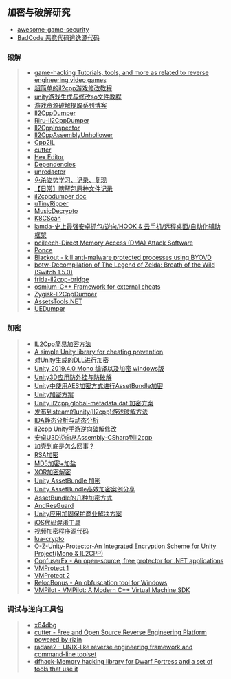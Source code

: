## 加密与破解研究  

* [awesome-game-security](https://github.com/gmh5225/awesome-game-security)  
* [BadCode 恶意代码逃逸源代码](https://github.com/Rvn0xsy/BadCode)  

### 破解  
>* [game-hacking Tutorials, tools, and more as related to reverse engineering video games](https://github.com/dsasmblr/game-hacking)  
>* [超简单的il2cpp游戏修改教程](https://www.perfare.net/659.html)  
>* [unity游戏生成与修改so文件教程](https://www.52pojie.cn/thread-618515-1-1.html)  
>* [游戏资源破解提取系列博客](https://blog.csdn.net/BlueEffie/category_6195048.html)  
>* [Il2CppDumper](https://github.com/Perfare/Il2CppDumper)  
>* [Riru-Il2CppDumper](https://github.com/Perfare/Riru-Il2CppDumper)  
>* [Il2CppInspector](https://github.com/djkaty/Il2CppInspector)  
>* [Il2CppAssemblyUnhollower](https://github.com/knah/Il2CppAssemblyUnhollower/)  
>* [Cpp2IL](https://github.com/SamboyCoding/Cpp2IL)  
>* [cutter](https://github.com/rizinorg/cutter)  
>* [Hex Editor](https://github.com/WerWolv/ImHex)  
>* [Dependencies](https://github.com/lucasg/Dependencies)  
>* [unredacter](https://github.com/BishopFox/unredacter)  
>* [免杀姿势学习、记录、复现](https://github.com/midisec/BypassAnti-Virus)  
>* [【日常】瞎解包原神文件记录](https://blog.jixiaob.cn/?post=49)  
>* [il2cppdumper doc](https://il2cppdumper.com/reverse/going-in-dry)  
>* [uTinyRipper](https://github.com/mafaca/UtinyRipper)  
>* [MusicDecrypto](https://github.com/davidxuang/MusicDecrypto)  
>* [K8CScan](https://github.com/k8gege/K8CScan)  
>* [lamda-史上最强安卓抓包/逆向/HOOK & 云手机/远程桌面/自动化辅助框架](https://github.com/rev1si0n/lamda)  
>* [pcileech-Direct Memory Access (DMA) Attack Software](https://github.com/ufrisk/pcileech)  
>* [Ponce](https://github.com/illera88/Ponce)  
>* [Blackout - kill anti-malware protected processes using BYOVD](https://github.com/ZeroMemoryEx/Blackout)
>* [botw-Decompilation of The Legend of Zelda: Breath of the Wild (Switch 1.5.0)](https://github.com/zeldaret/botw)
>* [frida-il2cpp-bridge](https://github.com/vfsfitvnm/frida-il2cpp-bridge)
>* [osmium-C++ Framework for external cheats](https://github.com/cragson/osmium)
>* [Zygisk-Il2CppDumper](https://github.com/Perfare/Zygisk-Il2CppDumper)
>* [AssetsTools.NET](https://github.com/nesrak1/AssetsTools.NET/tree/upd21-with-inst)
>* [UEDumper](https://github.com/Spuckwaffel/UEDumper)  

### 加密  
>* [IL2Cpp简易加密方法](https://blog.csdn.net/ZhangDi2017/article/details/93502914)  
>* [A simple Unity library for cheating prevention](https://github.com/ookii-tsuki/SafeValues)  
>* [对Unity生成的DLL进行加密](http://www.360doc.com/content/17/0921/11/110467_688885323.shtml)  
>* [Unity 2019.4.0 Mono 编译以及加密 windows版](https://blog.csdn.net/u014234721/article/details/107203359)  
>* [Unity3D应用防外挂与防破解](https://www.cnblogs.com/open-coder/p/12502177.html)  
>* [Unity中使用AES加密方式进行AssetBundle加密](http://www.blinkedu.cn/index.php/2020/12/10/unity%E4%B8%AD%E4%BD%BF%E7%94%A8aes%E5%8A%A0%E5%AF%86%E6%96%B9%E5%BC%8F%E8%BF%9B%E8%A1%8Cassetbundle%E5%8A%A0%E5%AF%86/)  
>* [Unity加密方案](https://www.cnblogs.com/linn/p/12758703.html)  
>* [Unity il2cpp global-metadata.dat 加密方案](https://fairguard.blog.csdn.net/article/details/115197721)  
>* [发布到steam的unity(Il2cpp)游戏破解方法](http://www.manongjc.com/detail/22-jgukdrdlpebkoqx.html)  
>* [IDA静态分析与动态分析](https://zhuanlan.zhihu.com/p/38983223)  
>* [il2cpp Unity手游逆向破解修改](https://www.jianshu.com/p/a34942d01d2e)  
>* [安卓U3D逆向从Assembly-CSharp到il2cpp](https://www.kanxue.com/book-24-116.htm)  
>* [加壳到底是怎么回事？](https://zhuanlan.zhihu.com/p/208660624)  
>* [RSA加密](./RSA)  
>* [MD5加密+加盐](https://www.cnblogs.com/peaceliu/p/7825706.html)  
>* [XOR加密解密](./XOR)  
>* [Unity AssetBundle 加密](https://www.cnblogs.com/nafio/p/11811265.html)  
>* [Unity AssetBundle高效加密案例分享](https://www.cnblogs.com/nafio/p/11811251.html)  
>* [AssetBundle的几种加密方式](https://zhuanlan.zhihu.com/p/382888420)  
>* [AndResGuard](https://github.com/shwenzhang/AndResGuard)  
>* [Unity应用加固保护商业解决方案](https://h.virbox.com/vbp/docs/Unity3D%E5%BA%94%E7%94%A8%E4%BF%9D%E6%8A%A4/Android-Unity3D-APK%E5%8A%A0%E5%9B%BA%E6%B5%81%E7%A8%8B)  
>* [iOS代码混淆工具](https://github.com/netyouli/WHC_ConfuseSoftware)  
>* [视频加密程序源代码](https://github.com/talver/SuperVideo)  
>* [lua-crypto](https://github.com/zhandouxiaojiji/lua-crypto)  
>* [O-Z-Unity-Protector-An Integrated Encryption Scheme for Unity Project(Mono & IL2CPP)](https://github.com/Z1029-oRangeSumMer/O-Z-Unity-Protector)  
>* [ConfuserEx - An open-source, free protector for .NET applications](https://github.com/mkaring/ConfuserEx)  
>* [VMProtect 1](https://github.com/classic130/VMProtect-Source)  
>* [VMProtect 2](https://github.com/Obfuscator-Collections/VMProtect)  
>* [RelocBonus - An obfuscation tool for Windows](https://github.com/nickcano/RelocBonus)
>* [VMPilot - VMPilot: A Modern C++ Virtual Machine SDK](https://github.com/25077667/VMPilot)  

### 调试与逆向工具包  
>* [x64dbg](https://github.com/x64dbg/x64dbg)  
>* [cutter - Free and Open Source Reverse Engineering Platform powered by rizin](https://github.com/rizinorg/cutter)  
>* [radare2 - UNIX-like reverse engineering framework and command-line toolset](https://github.com/radareorg/radare2)  
>* [dfhack-Memory hacking library for Dwarf Fortress and a set of tools that use it](https://github.com/DFHack/dfhack)  
